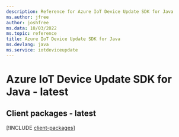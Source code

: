 ```yaml
---
description: Reference for Azure IoT Device Update SDK for Java
ms.author: jfree
author: joshfree
ms.data: 10/03/2022
ms.topic: reference
title: Azure IoT Device Update SDK for Java
ms.devlang: java
ms.service: iotdeviceupdate
---
```

# Azure IoT Device Update SDK for Java - latest

## Client packages - latest
[!INCLUDE [client-packages](iot-device-update-client-index.md)]